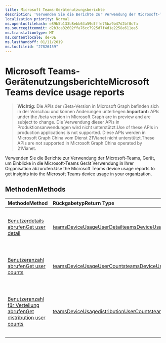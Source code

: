 ```yaml
---
title: Microsoft Teams-Gerätenutzungsberichte
description: 'Verwenden Sie die Berichte zur Verwendung der Microsoft-Teams, Gerät, um Einblicke in die Microsoft-Teams Gerät Verwendung in Ihrer Organisation abzurufen. '
localization_priority: Normal
ms.openlocfilehash: e89b5b133b8ebb64a59dfffe75ba9b47d2bf0c7a
ms.sourcegitcommit: d2b3ca32602ffa76cc7925d7f4d1e2258e611ea5
ms.translationtype: MT
ms.contentlocale: de-DE
ms.lasthandoff: 01/11/2019
ms.locfileid: "27826159"
---
```

# <a name="microsoft-teams-device-usage-reports"></a><span data-ttu-id="a0ba3-103">Microsoft Teams-Gerätenutzungsberichte</span><span class="sxs-lookup"><span data-stu-id="a0ba3-103">Microsoft Teams device usage reports</span></span>

> <span data-ttu-id="a0ba3-104">**Wichtig:** Die APIs der /Beta-Version in Microsoft Graph befinden sich in der Vorschau und können Änderungen unterliegen.</span><span class="sxs-lookup"><span data-stu-id="a0ba3-104">**Important:** APIs under the /beta version in Microsoft Graph are in preview and are subject to change.</span></span> <span data-ttu-id="a0ba3-105">Die Verwendung dieser APIs in Produktionsanwendungen wird nicht unterstützt.</span><span class="sxs-lookup"><span data-stu-id="a0ba3-105">Use of these APIs in production applications is not supported.</span></span> <span data-ttu-id="a0ba3-106">Diese APIs werden in Microsoft Graph China vom Dienst 21Vianet nicht unterstützt.</span><span class="sxs-lookup"><span data-stu-id="a0ba3-106">These APIs are not supported in Microsoft Graph China operated by 21Vianet.</span></span>

<span data-ttu-id="a0ba3-107">Verwenden Sie die Berichte zur Verwendung der Microsoft-Teams, Gerät, um Einblicke in die Microsoft-Teams Gerät Verwendung in Ihrer Organisation abzurufen.</span><span class="sxs-lookup"><span data-stu-id="a0ba3-107">Use the Microsoft Teams device usage reports to get insights into the Microsoft Teams device usage in your organization.</span></span> 

## <a name="methods"></a><span data-ttu-id="a0ba3-108">Methoden</span><span class="sxs-lookup"><span data-stu-id="a0ba3-108">Methods</span></span>

| <span data-ttu-id="a0ba3-109">Methode</span><span class="sxs-lookup"><span data-stu-id="a0ba3-109">Method</span></span>                                   | <span data-ttu-id="a0ba3-110">Rückgabetyp</span><span class="sxs-lookup"><span data-stu-id="a0ba3-110">Return Type</span></span>                              | <span data-ttu-id="a0ba3-111">Beschreibung</span><span class="sxs-lookup"><span data-stu-id="a0ba3-111">Description</span></span>                              |
| :--------------------------------------- | :--------------------------------------- | :--------------------------------------- |
| [<span data-ttu-id="a0ba3-112">Benutzerdetails abrufen</span><span class="sxs-lookup"><span data-stu-id="a0ba3-112">Get user detail</span></span>](../api/reportroot-getteamsdeviceusageuserdetail.md) | [<span data-ttu-id="a0ba3-113">teamsDeviceUsageUserDetail</span><span class="sxs-lookup"><span data-stu-id="a0ba3-113">teamsDeviceUsageUserDetail</span></span>](../resources/teamsdeviceusageuserdetail.md) | <span data-ttu-id="a0ba3-114">Abrufen von Details zur Microsoft Teams-Gerätenutzung nach Benutzer.</span><span class="sxs-lookup"><span data-stu-id="a0ba3-114">Get details about Microsoft Teams device usage by user.</span></span> |
| [<span data-ttu-id="a0ba3-115">Benutzeranzahl abrufen</span><span class="sxs-lookup"><span data-stu-id="a0ba3-115">Get user counts</span></span>](../api/reportroot-getteamsdeviceusageusercounts.md) | [<span data-ttu-id="a0ba3-116">teamsDeviceUsageUserCounts</span><span class="sxs-lookup"><span data-stu-id="a0ba3-116">teamsDeviceUsageUserCounts</span></span>](../resources/teamsdeviceusageusercounts.md) | <span data-ttu-id="a0ba3-117">Abrufen der Anzahl der täglichen eindeutigen Benutzer nach Gerätetyp.</span><span class="sxs-lookup"><span data-stu-id="a0ba3-117">Get the number of daily unique users by device type.</span></span> |
| [<span data-ttu-id="a0ba3-118">Benutzeranzahl für Verteilung abrufen</span><span class="sxs-lookup"><span data-stu-id="a0ba3-118">Get distribution user counts</span></span>](../api/reportroot-getteamsdeviceusagedistributionusercounts.md) | [<span data-ttu-id="a0ba3-119">teamsDeviceUsagedistributionUserCounts</span><span class="sxs-lookup"><span data-stu-id="a0ba3-119">teamsDeviceUsagedistributionUserCounts</span></span>](../resources/teamsdeviceusagedistributionusercounts.md) | <span data-ttu-id="a0ba3-120">Abrufen der Anzahl der eindeutigen Benutzer nach Gerätetyp im ausgewählten Zeitraum.</span><span class="sxs-lookup"><span data-stu-id="a0ba3-120">Get the number of unique users by device type over the selected time period.</span></span> |
